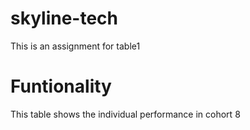 # skyline-tech
This is an assignment for table1

# Funtionality

This table shows the individual performance in cohort 8

